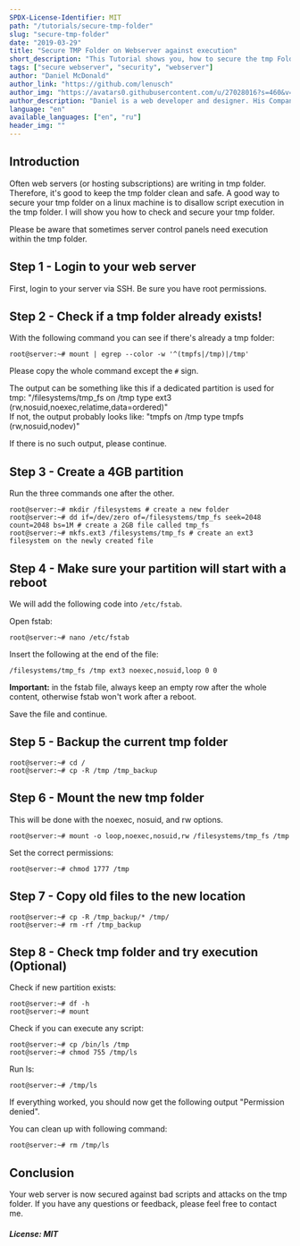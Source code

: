 ```yaml
---
SPDX-License-Identifier: MIT
path: "/tutorials/secure-tmp-folder"
slug: "secure-tmp-folder"
date: "2019-03-29"
title: "Secure TMP Folder on Webserver against execution"
short_description: "This Tutorial shows you, how to secure the tmp Folder within a Webserver, against script execution"
tags: ["secure webserver", "security", "webserver"]
author: "Daniel McDonald"
author_link: "https://github.com/lenusch"
author_img: "https://avatars0.githubusercontent.com/u/27028016?s=460&v=4"
author_description: "Daniel is a web developer and designer. His Company was founded in 2013"
language: "en"
available_languages: ["en", "ru"]
header_img: ""
---
```



## Introduction

Often web servers (or hosting subscriptions) are writing in tmp folder. Therefore, it's good to keep the tmp folder clean and safe.
A good way to secure your tmp folder on a linux machine is to disallow script execution in the tmp folder. I will show you how to check and secure your tmp folder.

Please be aware that sometimes server control panels need execution within the tmp folder.

## Step 1 - Login to your web server

First, login to your server via SSH.
Be sure you have root permissions.

## Step 2 - Check if a tmp folder already exists!

With the following command you can see if there's already a tmp folder:

```console
root@server:~# mount | egrep --color -w '^(tmpfs|/tmp)|/tmp'
```

Please copy the whole command except the `#` sign.

The output can be something like this if a dedicated partition is used for tmp: "/filesystems/tmp_fs on /tmp type ext3 (rw,nosuid,noexec,relatime,data=ordered)"  
If not, the output probably looks like: "tmpfs on /tmp type tmpfs (rw,nosuid,nodev)"

If there is no such output, please continue.

## Step 3 - Create a 4GB partition

Run the three commands one after the other.

```console
root@server:~# mkdir /filesystems # create a new folder
root@server:~# dd if=/dev/zero of=/filesystems/tmp_fs seek=2048 count=2048 bs=1M # create a 2GB file called tmp_fs
root@server:~# mkfs.ext3 /filesystems/tmp_fs # create an ext3 filesystem on the newly created file
```

## Step 4 - Make sure your partition will start with a reboot

We will add the following code into `/etc/fstab`.

Open fstab:

```console
root@server:~# nano /etc/fstab
```

Insert the following at the end of the file:

```fstab
/filesystems/tmp_fs /tmp ext3 noexec,nosuid,loop 0 0
```

**Important:** in the fstab file, always keep an empty row after the whole content, otherwise fstab won't work after a reboot.

Save the file and continue.

## Step 5 - Backup the current tmp folder

```console
root@server:~# cd /
root@server:~# cp -R /tmp /tmp_backup
```

## Step 6 - Mount the new tmp folder

This will be done with the noexec, nosuid, and rw options.

```console
root@server:~# mount -o loop,noexec,nosuid,rw /filesystems/tmp_fs /tmp
```

Set the correct permissions:

```console
root@server:~# chmod 1777 /tmp
```

## Step 7 - Copy old files to the new location

```console
root@server:~# cp -R /tmp_backup/* /tmp/
root@server:~# rm -rf /tmp_backup
```

## Step 8 - Check tmp folder and try execution (Optional)

Check if new partition exists:

```console
root@server:~# df -h
root@server:~# mount
```

Check if you can execute any script:

```console
root@server:~# cp /bin/ls /tmp
root@server:~# chmod 755 /tmp/ls
```

Run ls:

```console
root@server:~# /tmp/ls
```

If everything worked, you should now get the following output "Permission denied".

You can clean up with following command:

```console
root@server:~# rm /tmp/ls
```

## Conclusion

Your web server is now secured against bad scripts and attacks on the tmp folder. If you have any questions or feedback, please feel free to contact me.

##### License: MIT

<!---

Contributor's Certificate of Origin

By making a contribution to this project, I certify that:

(a) The contribution was created in whole or in part by me and I have
    the right to submit it under the license indicated in the file; or

(b) The contribution is based upon previous work that, to the best of my
    knowledge, is covered under an appropriate license and I have the
    right under that license to submit that work with modifications,
    whether created in whole or in part by me, under the same license
    (unless I am permitted to submit under a different license), as
    indicated in the file; or

(c) The contribution was provided directly to me by some other person
    who certified (a), (b) or (c) and I have not modified it.

(d) I understand and agree that this project and the contribution are
    public and that a record of the contribution (including all personal
    information I submit with it, including my sign-off) is maintained
    indefinitely and may be redistributed consistent with this project
    or the license(s) involved.

Signed-off-by: Daniel McDonald - mail@danielmcdonald.de

-->
